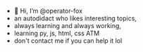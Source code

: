 - 👋 Hi, I’m @operator-fox
- an autodidact who likes interesting topics,
- always learning and always working, 
- learning py, js, html, css ATM
- don't contact me if you can help it lol 

<!---
operator-fox/operator-fox is a ✨ special ✨ repository because its `README.md` (this file) appears on your GitHub profile.
You can click the Preview link to take a look at your changes.
--->
